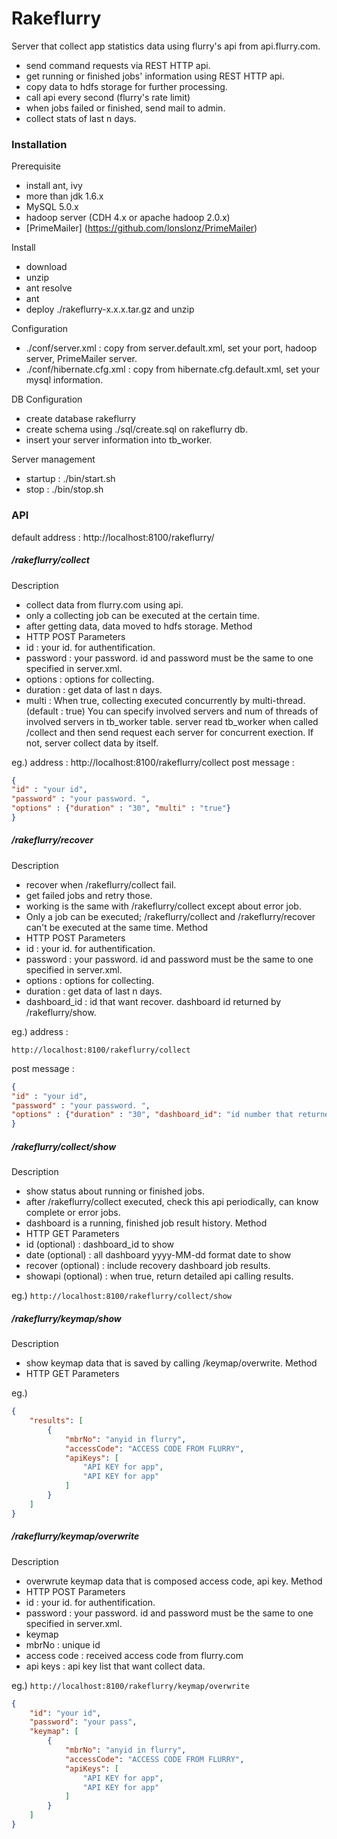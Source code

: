 Rakeflurry
==========
Server that collect app statistics data using flurry's api from api.flurry.com.
- send command requests via REST HTTP api.
- get running or finished jobs' information using REST HTTP api.
- copy data to hdfs storage for further processing.
- call api every second (flurry's rate limit)
- when jobs failed or finished, send mail to admin.
- collect stats of last n days.


### Installation

Prerequisite
- install ant, ivy
- more than jdk 1.6.x 
- MySQL 5.0.x
- hadoop server (CDH 4.x or apache hadoop 2.0.x)
- [PrimeMailer] (https://github.com/lonslonz/PrimeMailer)

Install
- download
- unzip
- ant resolve
- ant
- deploy ./rakeflurry-x.x.x.tar.gz and unzip 

Configuration
- ./conf/server.xml : copy from server.default.xml, set your port, hadoop server, PrimeMailer server.
- ./conf/hibernate.cfg.xml : copy from hibernate.cfg.default.xml, set your mysql information. 

DB Configuration
- create database rakeflurry
- create schema using ./sql/create.sql on rakeflurry db.
- insert your server information into tb_worker.

Server management
- startup : ./bin/start.sh
- stop : ./bin/stop.sh


### API
default address : http://localhost:8100/rakeflurry/

##### /rakeflurry/collect

Description
- collect data from flurry.com using api.
- only a collecting job can be executed at the certain time.
- after getting data, data moved to hdfs storage. 
Method
- HTTP POST
Parameters
- id : your id. for authentification.
- password : your password. id and password must be the same to one specified in server.xml.
- options : options for collecting.
 - duration : get data of last n days.
 - multi : When true, collecting executed concurrently by multi-thread. (default : true)
           You can specify involved servers and num of threads of involved servers in tb_worker table.
           server read tb_worker when called /collect and then send request each server for concurrent exection.
           If not, server collect data by itself.

eg.)
address : http://localhost:8100/rakeflurry/collect
post message : 
```json
{
"id" : "your id",  
"password" : "your password. ",
"options" : {"duration" : "30", "multi" : "true"}
}
```

##### /rakeflurry/recover
Description
- recover when /rakeflurry/collect fail.
- get failed jobs and retry those.
- working is the same with /rakeflurry/collect except about error job.
- Only a job can be executed; /rakeflurry/collect and /rakeflurry/recover can't be executed at the same time.
Method
- HTTP POST
Parameters
- id : your id. for authentification.
- password : your password. id and password must be the same to one specified in server.xml.
- options : options for collecting.
 - duration : get data of last n days.
 - dashboard_id : id that want recover. dashboard id returned by /rakeflurry/show.

eg.)
address : 

``
http://localhost:8100/rakeflurry/collect
``

post message : 
```json
{
"id" : "your id",  
"password" : "your password. ",
"options" : {"duration" : "30", "dashboard_id": "id number that returned from show api."}
}
```

##### /rakeflurry/collect/show
Description
- show status about running or finished jobs.
- after /rakeflurry/collect executed, check this api periodically, can know complete or error jobs. 
- dashboard is a running, finished job result history.
Method
- HTTP GET
Parameters
- id (optional) : dashboard_id to show
- date (optional) : all dashboard yyyy-MM-dd format date to show
- recover (optional) : include recovery dashboard job results.
- showapi (optional) : when true, return detailed api calling results.

eg.)
``
http://localhost:8100/rakeflurry/collect/show
``

##### /rakeflurry/keymap/show
Description
- show keymap data that is saved by calling /keymap/overwrite.
Method
- HTTP GET
Parameters

eg.)
```json
{
    "results": [
        {
            "mbrNo": "anyid in flurry",
            "accessCode": "ACCESS CODE FROM FLURRY",
            "apiKeys": [
                "API KEY for app",
                "API KEY for app"
            ]
        }
    ]
}
```

##### /rakeflurry/keymap/overwrite
Description
- overwrute keymap data that is composed access code, api key.
Method
- HTTP POST
Parameters
- id : your id. for authentification.
- password : your password. id and password must be the same to one specified in server.xml.
- keymap
 - mbrNo : unique id
 - access code : received access code from flurry.com
 - api keys : api key list that want collect data.

eg.)
``
http://localhost:8100/rakeflurry/keymap/overwrite
``


```json
{
    "id": "your id",
    "password": "your pass",
    "keymap": [
        {
            "mbrNo": "anyid in flurry",
            "accessCode": "ACCESS CODE FROM FLURRY",
            "apiKeys": [
                "API KEY for app",
                "API KEY for app"
            ]
        }
    ]
}
```
